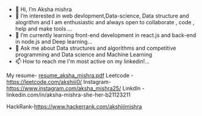 - 👋 Hi, I’m Aksha mishra
- 👀 I’m interested in web devlopment,Data-science, Data structure and alogrithm and I am enthusiastic and always open to collaborate , code , help and make tools  ...
- 🌱 I’m currently learning front-end development in react.js and back-end in node.js and Deep learning...
- 💬 Ask me about Data structures and algorithms and competitive programming and Data science and Machine Learning
- 📫 How to reach me I'm most active on my linkedin!...

<!---
aksha123-git/aksha123-git is a ✨ special ✨ repository because its `README.md` (this file) appears on your GitHub profile.
You can click the Preview link to take a look at your changes.
--->
 My resume- [resume_aksha_mishra.pdf](https://github.com/aksha123-git/aksha123-git/files/9275207/resume_aksha_mishra.pdf)
 Leetcode - https://leetcode.com/akshiii0/
 Instagram-https://www.instagram.com/aksha_mishra25/
 Linkdln - linkedin.com/in/aksha-mishra-she-her-b21123211
 
 HackRank-https://www.hackerrank.com/akshiiimishra
